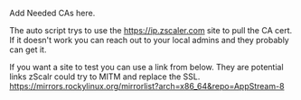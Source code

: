 Add Needed CAs here.

The auto script trys to use the https://ip.zscaler.com site to pull the CA cert.
If it doesn't work you can reach out to your local admins and they probably can get it.

If you want a site to test you can use a link from below. They are potential links zScalr could try to MITM and replace the SSL.
https://mirrors.rockylinux.org/mirrorlist?arch=x86_64&repo=AppStream-8
